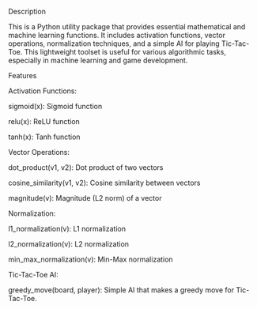 Description

This is a Python utility package that provides essential mathematical and machine learning functions. It includes activation functions, vector operations, normalization techniques, and a simple AI for playing Tic-Tac-Toe. This lightweight toolset is useful for various algorithmic tasks, especially in machine learning and game development.

Features

Activation Functions:

sigmoid(x): Sigmoid function

relu(x): ReLU function

tanh(x): Tanh function

Vector Operations:

dot_product(v1, v2): Dot product of two vectors

cosine_similarity(v1, v2): Cosine similarity between vectors

magnitude(v): Magnitude (L2 norm) of a vector

Normalization:

l1_normalization(v): L1 normalization

l2_normalization(v): L2 normalization

min_max_normalization(v): Min-Max normalization

Tic-Tac-Toe AI:

greedy_move(board, player): Simple AI that makes a greedy move for Tic-Tac-Toe.